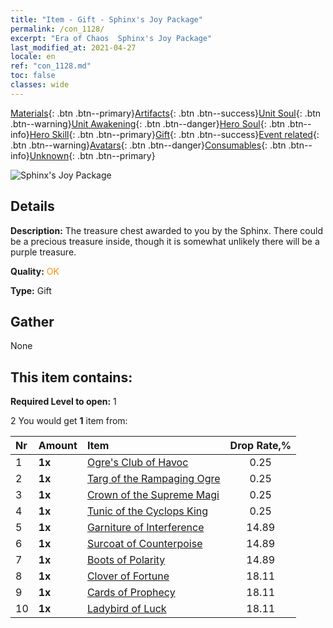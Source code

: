```yaml
---
title: "Item - Gift - Sphinx's Joy Package"
permalink: /con_1128/
excerpt: "Era of Chaos  Sphinx's Joy Package"
last_modified_at: 2021-04-27
locale: en
ref: "con_1128.md"
toc: false
classes: wide
---
```

 [Materials](/Items/){: .btn .btn--primary}[Artifacts](/Items/Artifacts/){: .btn .btn--success}[Unit Soul](/Items/UnitSoul/){: .btn .btn--warning}[Unit Awakening](/Items/UnitAwakening/){: .btn .btn--danger}[Hero Soul](/Items/HeroSoul/){: .btn .btn--info}[Hero Skill](/Items/HeroSkill/){: .btn .btn--primary}[Gift](/Items/Gift/){: .btn .btn--success}[Event related](/Items/Events/){: .btn .btn--warning}[Avatars](/Items/Avatars/){: .btn .btn--danger}[Consumables](/Items/Consumables/){: .btn .btn--info}[Unknown](/Items/Unknown/){: .btn .btn--primary}

 ![Sphinx's Joy Package](/images/t/i_907003.png)

## Details
 **Description:** The treasure chest awarded to you by the Sphinx. There could be a precious treasure inside, though it is somewhat unlikely there will be a purple treasure. 

 **Quality:** <span style="color: #FF8C00">OK</span>

 **Type:** Gift

## Gather

  None

## This item contains:

 **Required Level to open:** 1

 2 You would get **1** item  from:

  | Nr | Amount |     Item    | Drop Rate,% |
  |:---|:-------|:------------|:---------:|
  | 1 |  **1x** | [Ogre's Club of Havoc](/Items/art_125/) | 0.25 | 
  | 2 |  **1x** | [Targ of the Rampaging Ogre](/Items/art_126/) | 0.25 | 
  | 3 |  **1x** | [Crown of the Supreme Magi](/Items/art_127/) | 0.25 | 
  | 4 |  **1x** | [Tunic of the Cyclops King](/Items/art_128/) | 0.25 | 
  | 5 |  **1x** | [Garniture of Interference](/Items/art_118/) | 14.89 | 
  | 6 |  **1x** | [Surcoat of Counterpoise](/Items/art_119/) | 14.89 | 
  | 7 |  **1x** | [Boots of Polarity](/Items/art_120/) | 14.89 | 
  | 8 |  **1x** | [Clover of Fortune](/Items/art_109/) | 18.11 | 
  | 9 |  **1x** | [Cards of Prophecy](/Items/art_110/) | 18.11 | 
  | 10 |  **1x** | [Ladybird of Luck](/Items/art_111/) | 18.11 | 
